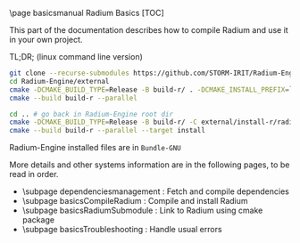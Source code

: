 \page basicsmanual Radium Basics
[TOC]

This part of the documentation describes how to compile Radium and use it in your own project.

TL;DR; (linux command line version)

```bash
git clone --recurse-submodules https://github.com/STORM-IRIT/Radium-Engine.git
cd Radium-Engine/external
cmake -DCMAKE_BUILD_TYPE=Release -B build-r/ . -DCMAKE_INSTALL_PREFIX=`pwd`/install-r
cmake --build build-r --parallel

cd .. # go back in Radium-Engine root dir
cmake -DCMAKE_BUILD_TYPE=Release -B build-r/ -C external/install-r/radium-options.cmake
cmake --build build-r --parallel --target install

```
Radium-Engine installed files are in `Bundle-GNU`


More details and other systems information are in the following pages, to be read in order.
 * \subpage dependenciesmanagement : Fetch and compile dependencies
 * \subpage basicsCompileRadium : Compile and install Radium
 * \subpage basicsRadiumSubmodule : Link to Radium using cmake package
 * \subpage basicsTroubleshooting : Handle usual errors
